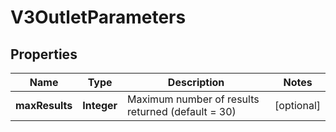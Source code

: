 # V3OutletParameters

## Properties
Name | Type | Description | Notes
------------ | ------------- | ------------- | -------------
**maxResults** | **Integer** | Maximum number of results returned (default &#x3D; 30) |  [optional]
